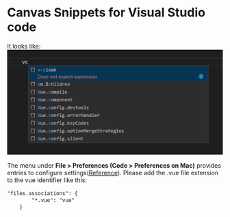 # Canvas Snippets for Visual Studio code

It looks like:
![](img/show.png)

The menu under **File > Preferences (Code > Preferences on Mac)** provides entries to configure settings([Reference](https://code.visualstudio.com/docs/languages/overview#_adding-a-file-extension-to-a-language)). Please add the .vue file extension to the vue identifier like this:
```
"files.associations": {
        "*.vue": "vue"
    }
```


